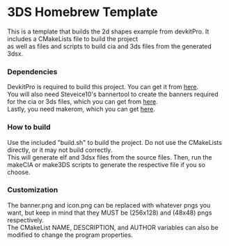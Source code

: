 # 3DS Homebrew Template

This is a template that builds the 2d shapes example from devkitPro. It includes a CMakeLists file to build the project  
as well as files and scripts to build cia and 3ds files from the generated 3dsx. 


### Dependencies
DevkitPro is required to build this project. You can get it from [here](https://devkitpro.org/wiki/Getting_Started).  
You will also need Steveice10's bannertool to create the banners required for the cia or 3ds files, which you can get from [here](https://github.com/carstene1ns/3ds-bannertool).  
Lastly, you need makerom, which you can get [here](https://github.com/3DSGuy/Project_CTR/releases).


### How to build
Use the included "build.sh" to build the project. Do not use the CMakeLists directly, or it may not build correctly.  
This will generate elf and 3dsx files from the source files. Then, run the makeCIA or make3DS scripts to generate
the respective file if you so choose. 

### Customization
The banner.png and icon.png can be replaced with whatever pngs you want, but keep in mind that they MUST be (256x128) and (48x48) pngs respectively.  
The CMakeList NAME, DESCRIPTION, and AUTHOR variables can also be modified to change the program properties. 